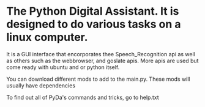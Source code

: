 # The Python Digital Assistant. It is designed to do various tasks on a linux computer.

It is a GUI interface that encorporates thee Speech_Recognition api as well as others such as the webbrowser,
and goslate apis. More apis are used but come ready with ubuntu and or python itself.

You can download different mods to add to the main.py. These mods will usually have dependencies

To find out all of PyDa's commands and tricks, go to help.txt

